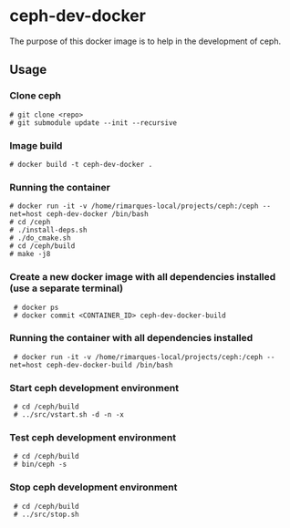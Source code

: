 # ceph-dev-docker

The purpose of this docker image is to help in the development of ceph.

## Usage

### Clone ceph

    # git clone <repo>
    # git submodule update --init --recursive

### Image build

    # docker build -t ceph-dev-docker .

### Running the container

    # docker run -it -v /home/rimarques-local/projects/ceph:/ceph --net=host ceph-dev-docker /bin/bash
    # cd /ceph
    # ./install-deps.sh
    # ./do_cmake.sh
    # cd /ceph/build
    # make -j8

### Create a new docker image with all dependencies installed (use a separate terminal)

     # docker ps
     # docker commit <CONTAINER_ID> ceph-dev-docker-build

### Running the container with all dependencies installed

     # docker run -it -v /home/rimarques-local/projects/ceph:/ceph --net=host ceph-dev-docker-build /bin/bash

### Start ceph development environment

     # cd /ceph/build
     # ../src/vstart.sh -d -n -x

### Test ceph development environment

     # cd /ceph/build
     # bin/ceph -s

### Stop ceph development environment

     # cd /ceph/build
     # ../src/stop.sh


